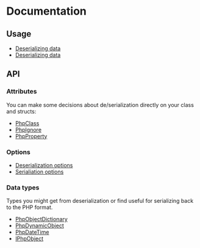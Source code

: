 # Documentation

## Usage

* [Deserializing data](./Usage/Deserializing.md)
* [Deserializing data](./Usage/Serializing.md)

## API

### Attributes

You can make some decisions about de/serialization directly on your class and structs:

* [PhpClass](./Attributes/PhpClass.md)
* [PhpIgnore](./Attributes/PhpIgnore.md)
* [PhpProperty](./Attributes/PhpProperty.md)

### Options

* [Deserialization options](./Options/PhpDeserializationOptions.md)
* [Serialiation options](./Options/PhpSerializiationOptions.md)

### Data types

Types you might get from deserialization or find useful for serializing back to the PHP format.

* [PhpObjectDictionary](./Types/PhpObjectDictionary.md)
* [PhpDynamicObject](./Types/PhpDynamicObject.md)
* [PhpDateTime](./Types/PhpDateTime.md)
* [IPhpObject](./Types/IPhpObject.md)
